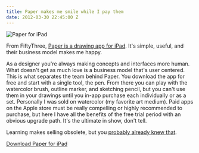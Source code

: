 ```yaml
---
title: Paper makes me smile while I pay them
date: 2012-03-30 22:45:00 Z
---
```


![Paper for iPad](https://f.cl.ly/items/1w2H31173o471R3m2E0o/mza_6693426418653452101.jpeg)

From FiftyThree, [Paper is a drawing app for iPad](https://fiftythree.com/paper). It's simple, useful, and their business model makes me happy.

As a designer you're always making concepts and interfaces more human. What doesn't get as much love is a business model that's user centered.  This is what separates the team behind Paper. You download the app for free and start with a single tool, the pen. From there you can play with the watercolor brush, outline marker, and sketching pencil, but you can't use them in your drawings until you in-app purchase each individually or as a set. Personally I was sold on watercolor (my favorite art medium). Paid apps on the Apple store must be really compelling or highly recommended to purchase, but here I have all the benefits of the free trial period with an obvious upgrade path. It's the ultimate in show, don't tell.

Learning makes selling obsolete, but you [probably already knew that](https://headrush.typepad.com/).

[Download Paper for iPad](https://itunes.apple.com/us/app/paper-by-fiftythree/id506003812)
